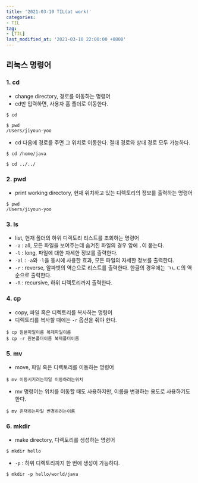 ```yaml
---
title: '2021-03-10 TIL(at work)'
categories:
- TIL
tag:
- [TIL]
last_modified_at: '2021-03-10 22:00:00 +0800'
---
```


## 리눅스 명령어
### 1. cd
- change directory, 경로를 이동하는 명령어
- cd만 입력하면, 사용자 홈 폴더로 이동한다.
  
```
$ cd

$ pwd
/Users/jiyoun-yoo
```

- cd 다음에 경로를 주면 그 위치로 이동한다. 절대 경로와 상대 경로 모두 가능하다.

```
$ cd /home/java

$ cd ../../
```

### 2. pwd
- print working directory, 현재 위치하고 있는 디렉토리의 정보를 출력하는 명령어

```
$ pwd
/Users/jiyoun-yoo
```

### 3. ls
- list, 현재 폴더의 하위 디렉토리 리스트를 조회하는 명령어
- `-a` : all, 모든 파일을 보여주는데 숨겨진 파일의 경우 앞에 `.`이 붙는다.
- `-l` : long, 파일에 대한 자세한 정보를 출력한다.
- `-al` : `-a`와 `-l`을 동시에 사용한 효과, 모든 파일의 자세한 정보를 출력한다.
- `-r` : reverse, 알파벳의 역순으로 리스트를 출력한다. 한글의 경우에는 ㄱㄴㄷ의 역순으로 출력한다.
- `-R` : recursive, 하위 디렉토리까지 출력한다.

### 4. cp
- copy, 파일 혹은 디렉토리를 복사하는 명령어
- 디렉토리를 복사할 때에는 `-r` 옵션을 줘야 한다.

```
$ cp 원본파일이름 복제파일이름
$ cp -r 원본폴더이름 복제폴더이름
```

### 5. mv
- move, 파일 혹은 디렉토리를 이동하는 명령어

```
$ mv 이동시키려는파일 이동하려는위치
```

- mv 명령어는 위치를 이동할 때도 사용하지만, 이름을 변경하는 용도로 사용하기도 한다.

```
$ mv 존재하는파일 변경하려는이름
```

### 6. mkdir
- make directory, 디렉토리를 생성하는 명령어

```
$ mkdir hello
```

- `-p` : 하위 디렉토리까지 한 번에 생성이 가능하다.

```
$ mkdir -p hello/world/java
```

